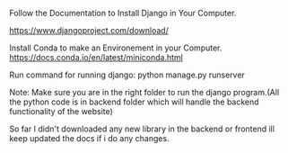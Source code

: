 Follow the Documentation to Install Django in Your Computer.

https://www.djangoproject.com/download/

Install Conda to make an Environement in your Computer.
https://docs.conda.io/en/latest/miniconda.html

Run command for running django: python manage.py runserver

Note: Make sure you are in the right folder to run the django program.(All the python code is in backend folder which will handle the backend functionality of the website)

So far I didn't downloaded any new library in the backend or frontend ill keep updated the docs if i do any changes.

